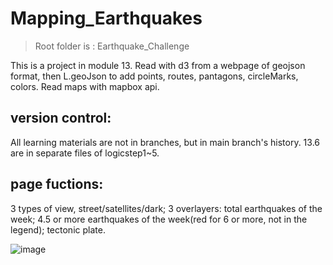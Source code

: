 # Mapping_Earthquakes

> Root folder is : Earthquake_Challenge

This is a project in module 13. Read with d3 from a webpage of geojson format, then L.geoJson to add points, routes, pantagons, circleMarks, colors. Read maps with mapbox api.

## version control:

All learning materials are not in branches, but in main branch's history. 13.6 are in separate files of logicstep1~5.

## page fuctions:

3 types of view, street/satellites/dark; 3 overlayers: total earthquakes of the week; 4.5 or more earthquakes of the week(red for 6 or more, not in the legend); tectonic plate.


![image](https://user-images.githubusercontent.com/48306359/158706243-829f2683-1e2e-4a37-b640-2f7c267a0c53.png)
